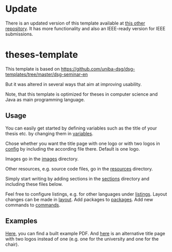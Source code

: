 # Update
There is an updated version of this template available at [this other repository](https://github.com/christian-steinmeyer/Latex-Paper-Template). It has more functionality and also an IEEE-ready version for IEEE submissions.


# theses-template

This template is based on 
https://github.com/uniba-dsg/dsg-templates/tree/master/dsg-seminar-en

But it was altered in several ways that aim at improving usability.

Note, that this template is optimized for theses in computer science and Java 
as main programming language. 

## Usage

You can easily get started by defining variables such as the title of your 
thesis etc. by changing them in [variables](config/variables.tex).

Chose whether you want the title page with one logo or with two logos in 
[config](config/config.tex) by including the according file there. Default is one 
logo.

Images go in the [images](images) directory.

Other resources, e.g. source code files, go in the [resources](resources) directory.

Simply start writing by adding sections in the [sections](sections) directory and
including these files below.

Feel free to configure listings, e.g. for other languages under 
[listings](config/listings.tex). Layout changes can be made in [layout](config/layout.tex). Add
packages to [packages](config/packages.tex). Add new commands to [commands](config/commands.tex).

## Examples

[Here](build/thesis-template.pdf), you can find a built example PDF. And [here](build/thesis-template-alternative.pdf) is an alternative title page with two logos instead of one (e.g. one for the university and one for the chair). 
